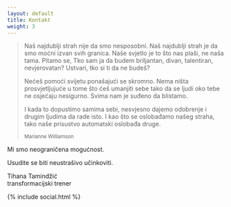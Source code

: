 ```yaml
---
layout: default
title: Kontakt
weight: 3
---
```


> Naš najdublji strah nije da smo nesposobni.
> Naš najdublji strah je da smo moćni izvan svih granica.
> Naše svjetlo je to što nas plaši, ne naša tama.
> Pitamo se, Tko sam ja da budem briljantan, divan, talentiran, nevjerovatan?
> Ustvari, tko si ti da ne budeš?
>
> Nećeš pomoći svijetu ponašajući se skromno.
> Nema ništa prosvjetljujuće u tome što ćeš umanjiti sebe tako da se ljudi oko tebe ne osjećaju nesigurno.
> Svima nam je suđeno da blistamo.
>
> I kada to dopustimo samima sebi, nesvjesno dajemo odobrenje i drugim ljudima da rade isto.
> I kao što se oslobađamo našeg straha, tako naše prisustvo automatski oslobađa druge.
>
> <small>Marianne Williamson</small>

Mi smo neograničena mogućnost.

Usudite se biti neustrašivo učinkoviti.

Tihana Tamindžić<br>
transformacijski trener

{% include social.html %}
